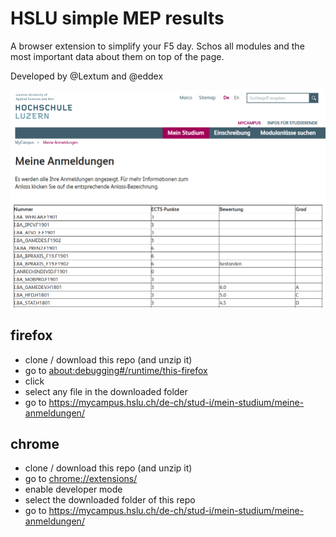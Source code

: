 # HSLU simple MEP results
A browser extension to simplify your F5 day. Schos all modules and the most important data about them on top of the page.

Developed by @Lextum and @eddex

![screenshot](screenshot.png)

## firefox
- clone / download this repo (and unzip it)
- go to [about:debugging#/runtime/this-firefox](about:debugging#/runtime/this-firefox)
- click <Load Temporary Add-on..>
- select any file in the downloaded folder
- go to https://mycampus.hslu.ch/de-ch/stud-i/mein-studium/meine-anmeldungen/

## chrome
- clone / download this repo (and unzip it)
- go to [chrome://extensions/](chrome://extensions/)
- enable developer mode
- select the downloaded folder of this repo
- go to https://mycampus.hslu.ch/de-ch/stud-i/mein-studium/meine-anmeldungen/
